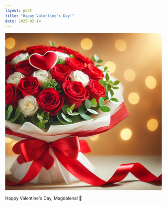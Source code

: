```yaml
---
layout: post
title: "Happy Valentine's Day!"
date: 2025-02-14
---
```


![Valentine's Bouquet](/assets/images/valentine2025.jpg)

Happy Valentine's Day, Magdalena! 💖
